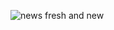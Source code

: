 ![news fresh and new](https://github.com/user-attachments/assets/a953259c-d07a-4d8c-af60-9406dbd6c1ea)

